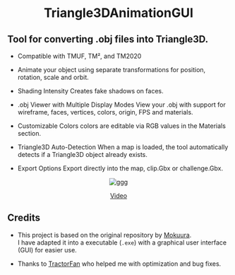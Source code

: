 <h1 align="center">
  Triangle3DAnimationGUI
</h1>


## Tool for converting .obj files into Triangle3D.

- Compatible with TMUF, TM², and TM2020

- Animate your object using separate transformations for position, rotation, scale and orbit.

- Shading Intensity
Creates fake shadows on faces.

- .obj Viewer with Multiple Display Modes
View your .obj  with support for wireframe, faces, vertices, colors, origin, FPS and materials.

- Customizable Colors
colors are editable via RGB values in the Materials section.

- Triangle3D Auto-Detection
When a map is loaded, the tool automatically detects if a Triangle3D object already exists.

- Export Options
Export directly into the map, clip.Gbx or challenge.Gbx.


<p align="center">
  <img src="https://github.com/user-attachments/assets/0d9b72df-bfbd-4b1f-b690-ccdc72a277c0" alt="ggg" />
</p>

<p align="center">
  <a href="https://www.youtube.com/watch?v=udt7QD11rLA">Video</a>
</p>


## Credits

- This project is based on the original repository by [Mokuura](https://github.com/Mokuura/Triangle3DAnimation).  
  I have adapted it into a executable (`.exe`) with a graphical user interface (GUI) for easier use.

- Thanks to [TractorFan](https://github.com/SuperKulPerson) who helped me with optimization and bug fixes.
